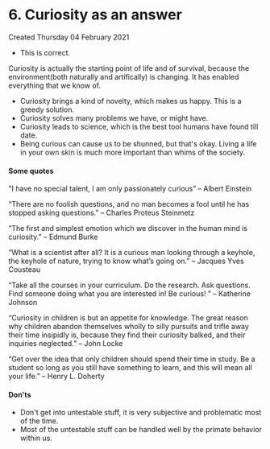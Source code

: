 # 6. Curiosity as an answer
Created Thursday 04 February 2021


* This is correct.

Curiosity is actually the starting point of life and of survival, because the environment(both naturally and artifically) is changing. It has enabled everything that we know of.

* Curiosity brings a kind of novelty, which makes us happy. This is a greedy solution.
* Curiosity solves many problems we have, or might have.
* Curiosity leads to science, which is the best tool humans have found till date.
* Being curious can cause us to be shunned, but that's okay. Living a life in your own skin is much more important than whims of the society.


#### Some quotes
"I have no special talent, I am only passionately curious”
– Albert Einstein

“There are no foolish questions, and no man becomes a fool until he has stopped asking questions.”
– Charles Proteus Steinmetz

“The first and simplest emotion which we discover in the human mind is curiosity.”
– Edmund Burke

“What is a scientist after all? It is a curious man looking through a keyhole, the keyhole of nature, trying to know what’s going on.”
– Jacques Yves Cousteau

“Take all the courses in your curriculum. Do the research. Ask questions. Find someone doing what you are interested in! Be curious! ”
– Katherine Johnson

“Curiosity in children is but an appetite for knowledge. The great reason why children abandon themselves wholly to silly pursuits and trifle away their time insipidly is, because they find their curiosity balked, and their inquiries neglected.”
– John Locke

“Get over the idea that only children should spend their time in study. Be a student so long as you still have something to learn, and this will mean all your life.”
– Henry L. Doherty

#### Don'ts

* Don't get into untestable stuff, it is very subjective and problematic most of the time.
* Most of the untestable stuff can be handled well by the primate behavior within us.


